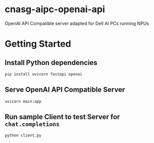 # cnasg-aipc-openai-api
OpenAI API Compatible server adapted for Dell AI PCs running NPUs


# Getting Started

## Install Python dependencies
```
pip install uvicorn fastapi openai
```

## Serve OpenAI API Compatible Server
```
uvicorn main:app
```

## Run sample Client to test Server for `chat.completions` 
```
python client.py
```